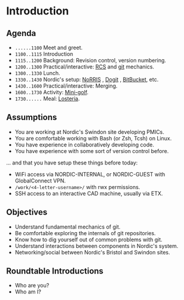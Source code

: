 
# Introduction

## Agenda
- `......1100`  Meet and greet.
- `1100..1115`  Introduction
- `1115..1200`  Background: Revision control, version numbering.
- `1200..1300`  Practical/interactive: [RCS](https://www.gnu.org/software/rcs/)
  and [git](https://git-scm.com/) mechanics.
- `1300..1330`  Lunch.
- `1330..1430`  Nordic's setup:
  [NoRRIS](https://projecttools.nordicsemi.no/confluence/display/QPDA/NoRRIS+Manual)
  , [Dogit](https://projecttools.nordicsemi.no/confluence/display/SIG/dogit+reference+documentation)
  , [BitBucket](https://projecttools.nordicsemi.no/bitbucket/dashboard), etc.
- `1430..1600`  Practical/interactive: Merging.
- `1600..1730`  Activity: [Mini-golf](https://bristol.junglerumble.co.uk/).
- `1730......`  Meal: [Losteria](https://losteria.net/en/restaurants/restaurant/bristol/).

## Assumptions
- You are working at Nordic's Swindon site developing PMICs.
- You are comfortable working with Bash (or Zsh, Tcsh) on Linux.
- You have experience in collaboratively developing code.
- You have experience with some sort of version control before.

... and that you have setup these things before today:

- WiFi access via NORDIC-INTERNAL, or NORDIC-GUEST with GlobalConnect VPN.
- `/work/<4-letter-username>/` with rwx permissions.
- SSH access to an interactive CAD machine, usually via ETX.

## Objectives
- Understand fundamental mechanics of git.
- Be comfortable exploring the internals of git repositories.
- Know how to dig yourself out of common problems with git.
- Understand interactions between components in Nordic's system.
- Networking/social between Nordic's Bristol and Swindon sites.

## Roundtable Introductions
- Who are you?
- Who am I?
